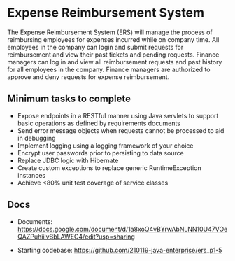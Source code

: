 # Expense Reimbursement System
The Expense Reimbursement System (ERS) will manage the process of reimbursing employees for expenses incurred while on company time. All employees in the company can login and submit requests for reimbursement and view their past tickets and pending requests. Finance managers can log in and view all reimbursement requests and past history for all employees in the company. Finance managers are authorized to approve and deny requests for expense reimbursement.

## Minimum tasks to complete
- Expose endpoints in a RESTful manner using Java servlets to support basic operations as defined by requirements documents
- Send error message objects when requests cannot be processed to aid in debugging
- Implement logging using a logging framework of your choice
- Encrypt user passwords prior to persisting to data source
- Replace JDBC logic with Hibernate
- Create custom exceptions to replace generic RuntimeException instances
- Achieve <80% unit test coverage of service classes

## Docs

- Documents: https://docs.google.com/document/d/1a8xoQ4vBYrwAbNLNN10U47VOeQAZPuhiiivBbLAWEC4/edit?usp=sharing

- Starting codebase: https://github.com/210119-java-enterprise/ers_p1-5

